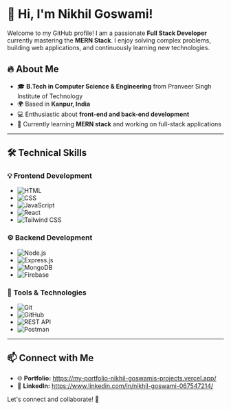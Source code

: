 # 👋 Hi, I'm Nikhil Goswami!

Welcome to my GitHub profile! I am a passionate **Full Stack Developer** currently mastering the **MERN Stack**. I enjoy solving complex problems, building web applications, and continuously learning new technologies.  

## 🔥 About Me  
- 🎓 **B.Tech in Computer Science & Engineering** from Pranveer Singh Institute of Technology  
- 🌍 Based in **Kanpur, India**  
- 💻 Enthusiastic about **front-end and back-end development**  
- 🚀 Currently learning **MERN stack** and working on full-stack applications  

---

## 🛠️ Technical Skills  

### 💡 Frontend Development  
- ![HTML](https://img.shields.io/badge/-HTML5-E34F26?style=flat&logo=html5&logoColor=white)  
- ![CSS](https://img.shields.io/badge/-CSS3-1572B6?style=flat&logo=css3&logoColor=white)  
- ![JavaScript](https://img.shields.io/badge/-JavaScript-F7DF1E?style=flat&logo=javascript&logoColor=black)  
- ![React](https://img.shields.io/badge/-React-61DAFB?style=flat&logo=react&logoColor=white)  
- ![Tailwind CSS](https://img.shields.io/badge/-TailwindCSS-38B2AC?style=flat&logo=tailwind-css&logoColor=white)  

### ⚙️ Backend Development  
- ![Node.js](https://img.shields.io/badge/-Node.js-339933?style=flat&logo=node.js&logoColor=white)  
- ![Express.js](https://img.shields.io/badge/-Express.js-000000?style=flat&logo=express&logoColor=white)  
- ![MongoDB](https://img.shields.io/badge/-MongoDB-47A248?style=flat&logo=mongodb&logoColor=white)  
- ![Firebase](https://img.shields.io/badge/-Firebase-FFCA28?style=flat&logo=firebase&logoColor=white)  

### 🔧 Tools & Technologies  
- ![Git](https://img.shields.io/badge/-Git-F05032?style=flat&logo=git&logoColor=white)  
- ![GitHub](https://img.shields.io/badge/-GitHub-181717?style=flat&logo=github&logoColor=white)  
- ![REST API](https://img.shields.io/badge/-REST_API-02569B?style=flat&logo=api&logoColor=white)  
- ![Postman](https://img.shields.io/badge/-Postman-FF6C37?style=flat&logo=postman&logoColor=white)  

---

## 📫 Connect with Me  
- 🌐 **Portfolio:** https://my-portfolio-nikhil-goswamis-projects.vercel.app/  
- 💼 **LinkedIn:** https://www.linkedin.com/in/nikhil-goswami-067547214/  

Let's connect and collaborate! 🚀  
